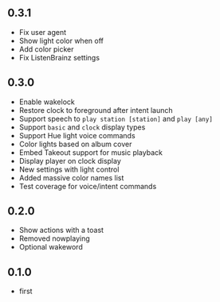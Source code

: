 ## 0.3.1

- Fix user agent
- Show light color when off
- Add color picker
- Fix ListenBrainz settings

## 0.3.0

- Enable wakelock
- Restore clock to foreground after intent launch
- Support speech to `play station [station]` and `play [any]`
- Support `basic` and `clock` display types
- Support Hue light voice commands
- Color lights based on album cover
- Embed Takeout support for music playback
- Display player on clock display
- New settings with light control
- Added massive color names list
- Test coverage for voice/intent commands

## 0.2.0

- Show actions with a toast
- Removed nowplaying
- Optional wakeword

## 0.1.0

- first
